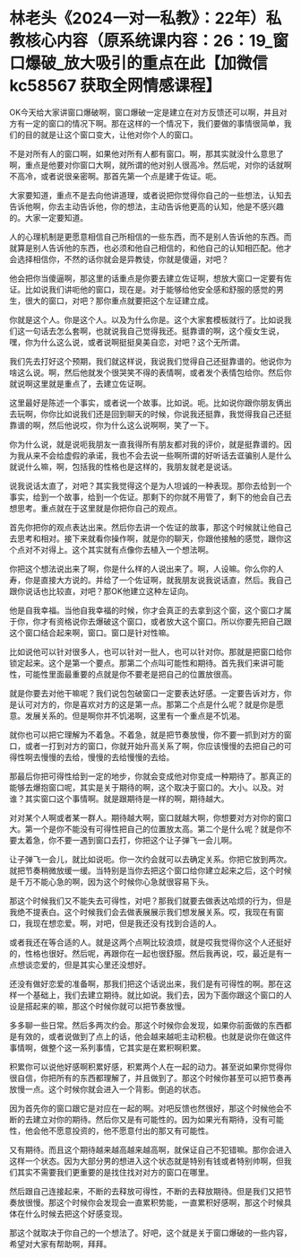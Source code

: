# 林老头《2024一对一私教》：22年）私教核心内容（原系统课内容：26：19_窗口爆破_放大吸引的重点在此【加微信 kc58567 获取全网情感课程】

OK今天给大家讲窗口爆破啊，窗口爆破一定是建立在对方反馈还可以啊，并且对方有一定的窗口的情况下啊。那在这样的一个情况下，我们要做的事情很简单，我们的目的就是让这个窗口变大，让他对你个人的窗口。

不是对所有人的窗口啊，如果他对所有人都有窗口。啊，那其实就没什么意思了啊，重点是他要对你窗口大啊，就所谓的他对别人很高冷。然后呢，对你的话就啊不高冷，或者说很亲密啊。那首先第一个点是建于佐证。呃。

大家要知道，重点不是去向他讲道理，或者说把你觉得你自己的一些想法，认知去告诉他啊，你去主动告诉他，你的想法，主动告诉他更高的认知，他是不感兴趣的。大家一定要知道。

人的心理机制是更愿意相信自己所相信的一些东西，而不是别人告诉他的东西。而就算是别人告诉他的东西，也必须和他自己相信的，和他自己的认知相匹配。他才会选择相信你，不然的话你就会是异教徒，你就是傻逼，对吧？

他会把你当傻逼啊，那这里的话重点是你要去建立佐证啊，想放大窗口一定要有佐证。比如说我们讲呃他的窗口，现在是。对于能够给他安全感和舒服的感觉的男生，很大的窗口，对吧？那你重点就要把这个左证建立成。

你就是这个人。你是这个人。以及为什么你是。这个大家套模板就行了。比如说我们这一句话去怎么套啊，也就说我自己觉得我还。挺靠谱的啊，这个瘦女生说，嘿，你为什么这么说，或者说啊挺挺臭美自恋，对吧？这个无所谓。

我们先去打好这个预期，我们就这样说，我说我们觉得自己还挺靠谱的。他说你为啥这么说。啊，然后他就发个很哭笑不得的表情啊，或者发个表情包给你。然后你就说啊这里就是重点了，去建立佐证啊。

这里最好是陈述一个事实，或者说一个故事。比如说。呃。比如说你跟你朋友俩出去玩啊，你你比如说我们还是回到聊天的时候，你说我还挺靠，我觉得我自己还挺靠谱的啊，然后他说哎，你为什么这么说啊啊，笑了一下。

你为什么说，就是说呃我朋友一直我得所有朋友都对我的评价，就是挺靠谱的。因为我从来不会给虚假的承诺，我也不会去说一些啊所谓的好听话去诓骗别人是什么就说什么嘛，啊，包括我的性格也是这样的，我朋友就老是说话。

说我说话太直了，对吧？其实我觉得这个是为人坦诚的一种表现。那你去给到一个事实，给到一个故事，给到一个佐证。那剩下的你就不用管了，剩下的他会自己去想思考。重点就在于这里就是你把你自己的观点。

首先你把你的观点表达出来。然后你去讲一个佐证的故事，那这个时候就让他自己去思考和相对。接下来就看你操作啊，就是你的聊天，你跟他接触的感觉，跟你这个点对不对得上。这个其实就有点像你去植入一个想法啊。

你把这个想法说出来了啊，你是什么样的人说出来了。啊，人设嘛。你么你的人寿，你是直接大方说的。并给了一个佐证啊，就我朋友说我说话直，然后。我自己跟你说话也比较直，对吧？那OK他建立这种左证向。

他是自我幸福。当他自我幸福的时候，你才会真正的去拿到这个窗，这个窗口才属于你，你才有资格说你去爆破这个窗口，或者放大这个窗口。所以你要先把自己跟这个窗口结合起来啊，窗口。窗口是针对性嘛。

比如说他可以针对很多人，也可以针对一批人，也可以针对你。那就是把窗口给你锁定起来。这个是第一个要点。那第二个点叫可能性和期待。首先我们来讲可能性，可能性里面最重要的点就是你不要老是把自己的位置放很高。

就是你要去对他干嘛呢？我们说包包破窗口一定要表达好感。一定要告诉对方，你是认可对方的，你是喜欢对方的这是第一点。那第二个点是什么呢？就是你是愿意。发展关系的。但是啊你并不饥渴啊，这里有一个重点是不饥渴。

就你也可以把它理解为不着急。不着急，就是把节奏放慢，你不要一抓到对方的窗口，或者一打到对方的窗口，你就开始升高关系了啊，你应该慢慢的去把自己的可得性啊去慢慢的去给，慢慢的去给慢慢的去给。

那最后你把可得性给到一定的地步，你就会变成他对你变成一种期待了。那真正的能够去爆抱窗口呢，其实是关于期待的啊，这个取决于窗口的。大小。以及。对谁？其实窗口这个事情啊。就是跟期待是一样的啊，期待越大。

对对某个人啊或者某一群人。期待越大啊，窗口就越大啊，你想要对方对你的窗口大。第一个是你不能没有可得性把自己的位置放太高。第二个是什么呢？就是你不要太着急，你不要一遇到窗口去打，你把这个让子弹飞一会儿啊。

让子弹飞一会儿，就比如说呃。你一次约会就可以去确定关系。你把它放到两次。就把节奏稍微放缓一缓。当特别是当你去把这个窗口给你建立起来之后，这个时候是千万不能心急的啊，因为这个时候你心急就很容易下头。

那这个时候我们又不能失去可得性，对吧？那我们就要去做表达哈烦的行为，但是我绝不提表白。这个时候我们会去做表展展示我们想发展关系。哎，我现在有窗口，我现在想恋爱。啊，对吧，但是我还没有找到合适的人。

或者我还在等合适的人。就是这两个点啊比较浪烦，就是哎我觉得你这个人还挺好的，性格也很好。然后呢，再跟你在一起也很舒服。然后我再说，哎，最近是有一点想谈恋爱的，但是其实心里还没想好。

还没有做好恋爱的准备啊，那我们把这个话说出来，我们是有可得性的啊。那在这样一个基础上，我们去建立期待。就比如说。我们去，因为下面你跟这个窗口的人设是搭起来的嘛，那这个时候你就可以把节奏放慢。

多多聊一些日常。然后多两次约会。那这个时候你会发现，如果你前面做的东西都是有效的，或者说做到了点上的话，他会越来越呃主动积极。也就是说你在做这件事情啊，做整个这一系列事情，它其实是在累积啊积累。

积累你可以说他好感啊积累好感，积累两个人在一起的动力。甚至说如果你觉得你很自信，你把所有的东西都理解了，并且做到了。那这个时候你甚至可以把节奏再放慢一点。这个时候你就会进入一个背影。倒追的状态。

因为首先你的窗口跟它是对应在一起的啊。对吧反馈也然很好，那这个时候他会不断的去建立对你的期待。然后你又是有可能性的。因为如果光有期待，没有可能性，他会他不愿意投资的，他不愿意付出的那又有可能性。

又有期待。而且这个期待越来越高越来越高啊，就保证自己不犯错嘛。那你会进入这样一个状态。因为大部分男的想进入这个状态就是特别有钱或者特别帅啊，但我们其实不需要我们更重要的是找住找对对方的窗口在哪里。

然后跟自己连接起来，不断的去释放可得性，不断的去释放期待。但是我们又把节奏放很慢。那这个时候你会发现会一直累积势能，一直累积好感啊，那这个时候具体在什么时候去把这个好感变现。

那这个就取决于你自己的一个想法了。好吧，这个就是关于窗口爆破的一些内容，希望对大家有帮助啊，拜拜。